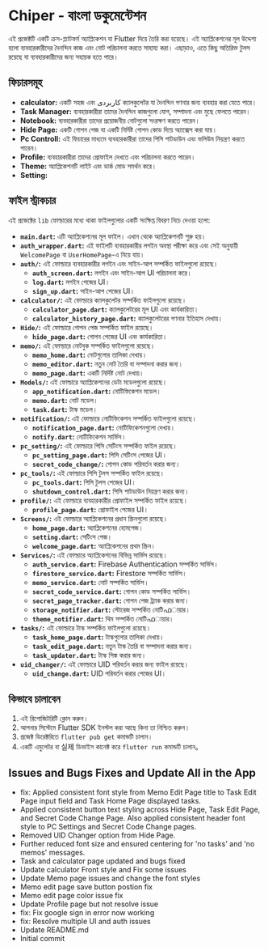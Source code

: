# Chiper - বাংলা ডকুমেন্টেশন

এই প্রজেক্টটি একটি ক্রস-প্ল্যাটফর্ম অ্যাপ্লিকেশন যা Flutter দিয়ে তৈরি করা হয়েছে। এই অ্যাপ্লিকেশনের মূল উদ্দেশ্য হলো ব্যবহারকারীদের দৈনন্দিন কাজ এবং নোট পরিচালনা করতে সাহায্য করা। এছাড়াও, এতে কিছু অতিরিক্ত টুলস রয়েছে যা ব্যবহারকারীদের জন্য সহায়ক হতে পারে।

## ফিচারসমূহ

- **calculator:** একটি সহজ এবং کاربردی ক্যালকুলেটর যা দৈনন্দিন গণনার জন্য ব্যবহার করা যেতে পারে।
- **Task Manager:** ব্যবহারকারীরা তাদের দৈনন্দিন কাজগুলো যোগ, সম্পাদনা এবং মুছে ফেলতে পারেন।
- **Notebook:** ব্যবহারকারীরা তাদের প্রয়োজনীয় নোটগুলো সংরক্ষণ করতে পারেন।
- **Hide Page:** একটি গোপন পেজ যা একটি নির্দিষ্ট গোপন কোড দিয়ে অ্যাক্সেস করা যায়।
- **Pc Controll:** এই ফিচারের মাধ্যমে ব্যবহারকারীরা তাদের পিসি শাটডাউন এবং ভলিউম নিয়ন্ত্রণ করতে পারেন।
- **Profile:** ব্যবহারকারীরা তাদের প্রোফাইল দেখতে এবং পরিচালনা করতে পারেন।
- **Theme:** অ্যাপ্লিকেশনটি লাইট এবং ডার্ক মোড সমর্থন করে।
- **Setting:** 


## ফাইল স্ট্রাকচার

এই প্রজেক্টের `lib` ফোল্ডারের মধ্যে থাকা ফাইলগুলোর একটি সংক্ষিপ্ত বিবরণ নিচে দেওয়া হলো:

- **`main.dart`:** এটি অ্যাপ্লিকেশনের মূল ফাইল। এখান থেকে অ্যাপ্লিকেশনটি শুরু হয়।
- **`auth_wrapper.dart`:** এই ফাইলটি ব্যবহারকারীর লগইন অবস্থা পরীক্ষা করে এবং সেই অনুযায়ী `WelcomePage` বা `UserHomePage`-এ নিয়ে যায়।
- **`auth/`:** এই ফোল্ডারে ব্যবহারকারীর লগইন এবং সাইন-আপ সম্পর্কিত ফাইলগুলো রয়েছে।
  - **`auth_screen.dart`:** লগইন এবং সাইন-আপ UI পরিচালনা করে।
  - **`log.dart`:** লগইন পেজের UI।
  - **`sign_up.dart`:** সাইন-আপ পেজের UI।
- **`calculator/`:** এই ফোল্ডারে ক্যালকুলেটর সম্পর্কিত ফাইলগুলো রয়েছে।
  - **`calculator_page.dart`:** ক্যালকুলেটরের মূল UI এবং কার্যকারিতা।
  - **`calculator_history_page.dart`:** ক্যালকুলেটরের গণনার ইতিহাস দেখায়।
- **`Hide/`:** এই ফোল্ডারে গোপন পেজ সম্পর্কিত ফাইল রয়েছে।
  - **`hide_page.dart`:** গোপন পেজের UI এবং কার্যকারিতা।
- **`memo/`:** এই ফোল্ডারে নোটবুক সম্পর্কিত ফাইলগুলো রয়েছে।
  - **`memo_home.dart`:** নোটগুলোর তালিকা দেখায়।
  - **`memo_editor.dart`:** নতুন নোট তৈরি বা সম্পাদনা করার জন্য।
  - **`memo_page.dart`:** একটি নির্দিষ্ট নোট দেখায়।
- **`Models/`:** এই ফোল্ডারে অ্যাপ্লিকেশনের ডেটা মডেলগুলো রয়েছে।
  - **`app_notification.dart`:** নোটিফিকেশন মডেল।
  - **`memo.dart`:** নোট মডেল।
  - **`task.dart`:** টাস্ক মডেল।
- **`notification/`:** এই ফোল্ডারে নোটিফিকেশন সম্পর্কিত ফাইলগুলো রয়েছে।
  - **`notification_page.dart`:** নোটিফিকেশনগুলো দেখায়।
  - **`notify.dart`:** নোটিফিকেশন সার্ভিস।
- **`pc_setting/`:** এই ফোল্ডারে পিসি সেটিংস সম্পর্কিত ফাইল রয়েছে।
  - **`pc_setting_page.dart`:** পিসি সেটিংস পেজের UI।
  - **`secret_code_change/`:** গোপন কোড পরিবর্তন করার জন্য।
- **`pc_tools/`:** এই ফোল্ডারে পিসি টুলস সম্পর্কিত ফাইল রয়েছে।
  - **`pc_tools.dart`:** পিসি টুলস পেজের UI।
  - **`shutdown_control.dart`:** পিসি শাটডাউন নিয়ন্ত্রণ করার জন্য।
- **`profile/`:** এই ফোল্ডারে ব্যবহারকারীর প্রোফাইল সম্পর্কিত ফাইল রয়েছে।
  - **`profile_page.dart`:** প্রোফাইল পেজের UI।
- **`Screens/`:** এই ফোল্ডারে অ্যাপ্লিকেশনের প্রধান স্ক্রিনগুলো রয়েছে।
  - **`home_page.dart`:** অ্যাপ্লিকেশনের হোমপেজ।
  - **`setting.dart`:** সেটিংস পেজ।
  - **`welcome_page.dart`:** অ্যাপ্লিকেশনের প্রথম স্ক্রিন।
- **`Services/`:** এই ফোল্ডারে অ্যাপ্লিকেশনের বিভিন্ন সার্ভিস রয়েছে।
  - **`auth_service.dart`:** Firebase Authentication সম্পর্কিত সার্ভিস।
  - **`firestore_service.dart`:** Firestore সম্পর্কিত সার্ভিস।
  - **`memo_service.dart`:** নোট সম্পর্কিত সার্ভিস।
  - **`secret_code_service.dart`:** গোপন কোড সম্পর্কিত সার্ভিস।
  - **`secret_page_tracker.dart`:** গোপন পেজ ট্র্যাক করার জন্য।
  - **`storage_notifier.dart`:** স্টোরেজ সম্পর্কিত নোটিഫায়ার।
  - **`theme_notifier.dart`:** থিম সম্পর্কিত নোটিഫায়ার।
- **`tasks/`:** এই ফোল্ডারে টাস্ক সম্পর্কিত ফাইলগুলো রয়েছে।
  - **`task_home_page.dart`:** টাস্কগুলোর তালিকা দেখায়।
  - **`task_edit_page.dart`:** নতুন টাস্ক তৈরি বা সম্পাদনা করার জন্য।
  - **`task_updater.dart`:** টাস্ক সিঙ্ক করার জন্য।
- **`uid_changer/`:** এই ফোল্ডারে UID পরিবর্তন করার জন্য ফাইল রয়েছে।
  - **`uid_change.dart`:** UID পরিবর্তন করার পেজের UI।

## কিভাবে চালাবেন

1.  এই রিপোজিটরিটি ক্লোন করুন।
2.  আপনার সিস্টেমে Flutter SDK ইনস্টল করা আছে কিনা তা নিশ্চিত করুন।
3.  প্রজেক্ট ডিরেক্টরিতে `flutter pub get` কমান্ডটি চালান।
4.  একটি এমুলেটর বা 실제 ডিভাইস কানেক্ট করে `flutter run` কমান্ডটি চালান。

## Issues and Bugs Fixes and Update All in the App

- fix: Applied consistent font style from Memo Edit Page title to Task Edit Page input field and Task Home Page displayed tasks.
- Applied consistent button text styling across Hide Page, Task Edit Page, and Secret Code Change Page. Also applied consistent header font style to PC Settings and Secret Code Change pages.
- Removed UID Changer option from Hide Page.
- Further reduced font size and ensured centering for 'no tasks' and 'no memos' messages.
- Task and calculator page updated and bugs fixed
- Update calculator Front style and Fix some issues
- Update Memo page issues and change the font styles
- Memo edit page save button postion fix
- Memo edit page color issue fix
- Update Profile page but not resolve issue
- fix: Fix google sign in error now working
- fix: Resolve multiple UI and auth issues
- Update README.md
- Initial commit
